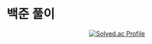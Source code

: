 # 백준 풀이 
<div align=center>
  
[![Solved.ac Profile](http://mazassumnida.wtf/api/generate_badge?boj=chlrlqja2010)](https://solved.ac/chlrlqja2010)<br/>

</div>
